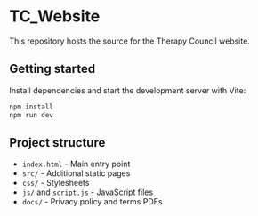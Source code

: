 # TC_Website

This repository hosts the source for the Therapy Council website.

## Getting started

Install dependencies and start the development server with Vite:

```bash
npm install
npm run dev
```

## Project structure

- `index.html` - Main entry point
- `src/` - Additional static pages
- `css/` - Stylesheets
- `js/` and `script.js` - JavaScript files
- `docs/` - Privacy policy and terms PDFs


